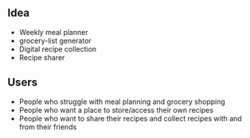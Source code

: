 ## Idea

* Weekly meal planner
* grocery-list generator
* Digital recipe collection
* Recipe sharer

## Users

* People who struggle with meal planning and grocery shopping
* People who want a place to store/access their own recipes
* People who want to share their recipes and collect recipes with and from their friends
